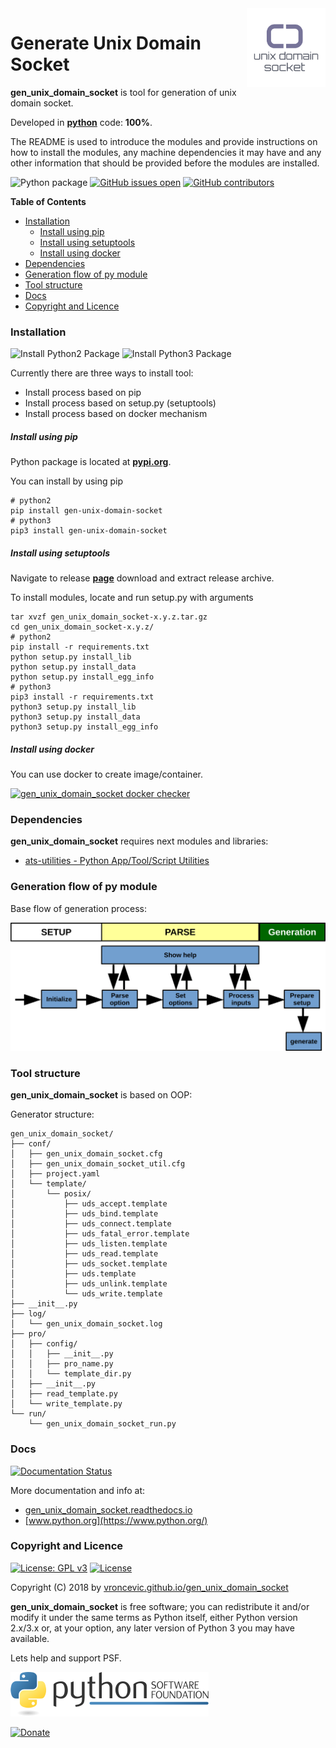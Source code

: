 <img align="right" src="https://raw.githubusercontent.com/vroncevic/gen_unix_domain_socket/dev/docs/gen_unix_domain_socket_logo.png" width="25%">

# Generate Unix Domain Socket

**gen_unix_domain_socket** is tool for generation of unix domain socket.

Developed in **[python](https://www.python.org/)** code: **100%**.

The README is used to introduce the modules and provide instructions on
how to install the modules, any machine dependencies it may have and any
other information that should be provided before the modules are installed.

![Python package](https://github.com/vroncevic/gen_unix_domain_socket/workflows/Python%20package%20gen_unix_domain_socket/badge.svg?branch=master) [![GitHub issues open](https://img.shields.io/github/issues/vroncevic/gen_unix_domain_socket.svg)](https://github.com/vroncevic/gen_unix_domain_socket/issues) [![GitHub contributors](https://img.shields.io/github/contributors/vroncevic/gen_unix_domain_socket.svg)](https://github.com/vroncevic/gen_unix_domain_socket/graphs/contributors)

<!-- START doctoc generated TOC please keep comment here to allow auto update -->
<!-- DON'T EDIT THIS SECTION, INSTEAD RE-RUN doctoc TO UPDATE -->
**Table of Contents**

- [Installation](#installation)
    - [Install using pip](#install-using-pip)
    - [Install using setuptools](#install-using-setuptools)
    - [Install using docker](#install-using-docker)
- [Dependencies](#dependencies)
- [Generation flow of py module](#generation-flow-of-py-module)
- [Tool structure](#tool-structure)
- [Docs](#docs)
- [Copyright and Licence](#copyright-and-licence)

<!-- END doctoc generated TOC please keep comment here to allow auto update -->

### Installation

![Install Python2 Package](https://github.com/vroncevic/gen_unix_domain_socket/workflows/Install%20Python2%20Package%20gen_unix_domain_socket/badge.svg?branch=master) ![Install Python3 Package](https://github.com/vroncevic/gen_unix_domain_socket/workflows/Install%20Python3%20Package%20gen_unix_domain_socket/badge.svg?branch=master)

Currently there are three ways to install tool:
* Install process based on pip
* Install process based on setup.py (setuptools)
* Install process based on docker mechanism

##### Install using pip

Python package is located at **[pypi.org](https://pypi.org/project/gen-unix-domain-socket/)**.

You can install by using pip
```
# python2
pip install gen-unix-domain-socket
# python3
pip3 install gen-unix-domain-socket
```

##### Install using setuptools

Navigate to release **[page](https://github.com/vroncevic/gen_unix_domain_socket/releases/)** download and extract release archive.

To install modules, locate and run setup.py with arguments
```
tar xvzf gen_unix_domain_socket-x.y.z.tar.gz
cd gen_unix_domain_socket-x.y.z/
# python2
pip install -r requirements.txt
python setup.py install_lib
python setup.py install_data
python setup.py install_egg_info
# python3
pip3 install -r requirements.txt
python3 setup.py install_lib
python3 setup.py install_data
python3 setup.py install_egg_info
```

##### Install using docker

You can use docker to create image/container.

[![gen_unix_domain_socket docker checker](https://github.com/vroncevic/gen_unix_domain_socket/workflows/gen_unix_domain_socket%20docker%20checker/badge.svg)](https://github.com/vroncevic/gen_unix_domain_socket/actions?query=workflow%3A%22gen_unix_domain_socket+docker+checker%22)

### Dependencies

**gen_unix_domain_socket** requires next modules and libraries:

* [ats-utilities - Python App/Tool/Script Utilities](https://vroncevic.github.io/ats_utilities)

### Generation flow of py module

Base flow of generation process:

![alt tag](https://raw.githubusercontent.com/vroncevic/gen_unix_domain_socket/dev/docs/gen_unix_domain_socket_flow.png)

### Tool structure

**gen_unix_domain_socket** is based on OOP:

Generator structure:

```
gen_unix_domain_socket/
├── conf/
│   ├── gen_unix_domain_socket.cfg
│   ├── gen_unix_domain_socket_util.cfg
│   ├── project.yaml
│   └── template/
│       └── posix/
│           ├── uds_accept.template
│           ├── uds_bind.template
│           ├── uds_connect.template
│           ├── uds_fatal_error.template
│           ├── uds_listen.template
│           ├── uds_read.template
│           ├── uds_socket.template
│           ├── uds.template
│           ├── uds_unlink.template
│           └── uds_write.template
├── __init__.py
├── log/
│   └── gen_unix_domain_socket.log
├── pro/
│   ├── config/
│   │   ├── __init__.py
│   │   ├── pro_name.py
│   │   └── template_dir.py
│   ├── __init__.py
│   ├── read_template.py
│   └── write_template.py
└── run/
    └── gen_unix_domain_socket_run.py
```

### Docs

[![Documentation Status](https://readthedocs.org/projects/gen_unix_domain_socket/badge/?version=latest)](https://gen_unix_domain_socket.readthedocs.io/projects/gen_unix_domain_socket/en/latest/?badge=latest)

More documentation and info at:
* [gen_unix_domain_socket.readthedocs.io](https://gen_unix_domain_socket.readthedocs.io/en/latest/)
* [www.python.org](https://www.python.org/)

### Copyright and Licence

[![License: GPL v3](https://img.shields.io/badge/License-GPLv3-blue.svg)](https://www.gnu.org/licenses/gpl-3.0) [![License](https://img.shields.io/badge/License-Apache%202.0-blue.svg)](https://opensource.org/licenses/Apache-2.0)

Copyright (C) 2018 by [vroncevic.github.io/gen_unix_domain_socket](https://vroncevic.github.io/gen_unix_domain_socket)

**gen_unix_domain_socket** is free software; you can redistribute it and/or modify
it under the same terms as Python itself, either Python version 2.x/3.x or,
at your option, any later version of Python 3 you may have available.

Lets help and support PSF.

[![Python Software Foundation](https://raw.githubusercontent.com/vroncevic/gen_unix_domain_socket/dev/docs/psf-logo-alpha.png)](https://www.python.org/psf/)

[![Donate](https://www.paypalobjects.com/en_US/i/btn/btn_donateCC_LG.gif)](https://psfmember.org/index.php?q=civicrm/contribute/transact&reset=1&id=2)
